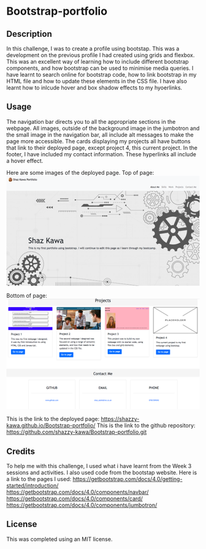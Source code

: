 # Bootstrap-portfolio



## Description

In this challenge, I was to create a profile using bootstap. This was a development on the previous profile I had created using grids and flexbox. This was an excellent way of learning how to include different bootstrap components, and how bootstrap can be used to minimise media queries. I have learnt to search online for bootstrap code, how to link bootstrap in my HTML file and how to update these elements in the CSS file. I have also learnt how to inlcude hover and box shadow effects to my hyoerlinks. 


## Usage

The navigation bar directs you to all the appropriate sections in the webpage. All images, outside of the background image in the jumbotron and the small image in the navigation bar, all include alt messages to make the page more accessible. The cards displaying my projects all have buttons that link to their deployed page, except project 4, this current project. In the footer, I have included my contact information. These hyperlinks all include a hover effect. 

Here are some images of the deployed page.
Top of page:
![top of page](assets/images/project4.1.png)

Bottom of page:
![bottom of page](assets/images/project4.2.png)

This is the link to the deployed page: https://shazzy-kawa.github.io/Bootstrap-portfolio/
This is the link to the github repository: https://github.com/shazzy-kawa/Bootstrap-portfolio.git 




## Credits

To help me with this challenge, I used what i have learnt from the Week 3 sessions and activities. I also used code from the bootstap website. Here is a link to the pages I used: 
https://getbootstrap.com/docs/4.0/getting-started/introduction/
https://getbootstrap.com/docs/4.0/components/navbar/
https://getbootstrap.com/docs/4.0/components/card/
https://getbootstrap.com/docs/4.0/components/jumbotron/

## License

This was completed using an MIT license.

